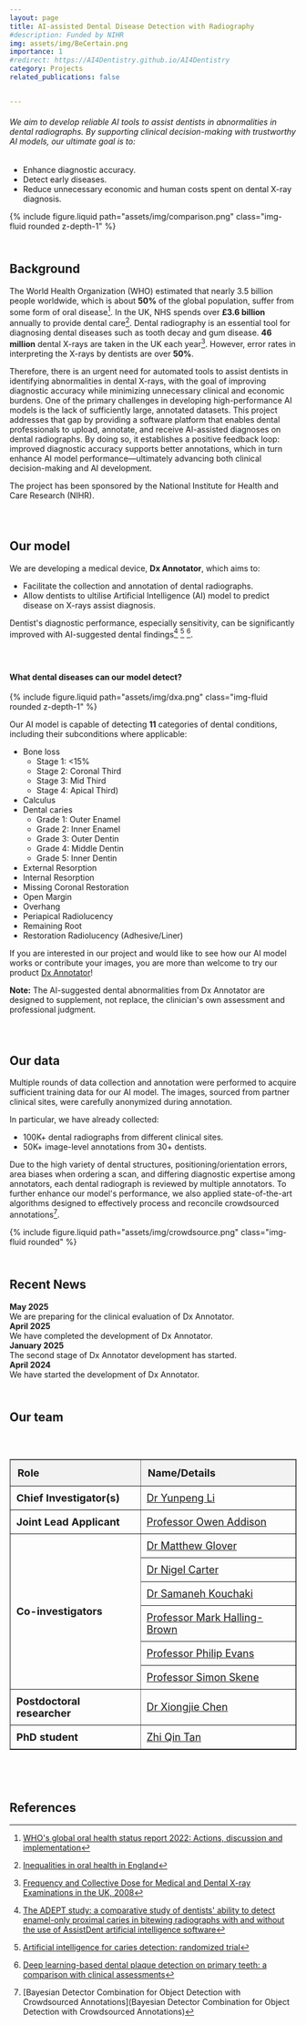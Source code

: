 ```yaml
---
layout: page
title: AI-assisted Dental Disease Detection with Radiography
#description: Funded by NIHR
img: assets/img/BeCertain.png
importance: 1
#redirect: https://AI4Dentistry.github.io/AI4Dentistry
category: Projects
related_publications: false


---
```




###### We aim to develop reliable AI tools to assist dentists in abnormalities in dental radiographs. By supporting clinical decision-making with trustworthy AI models, our ultimate goal is to:
* Enhance diagnostic accuracy.
* Detect early diseases.
* Reduce unnecessary economic and human costs spent on dental X-ray diagnosis.

<div class="row justify-content-center">
    <div class="col-sm-9 col-md-9 col-lg-9 mt-3 mt-md-0">
        {% include figure.liquid 
            path="assets/img/comparison.png" 
            class="img-fluid rounded z-depth-1" %}
    </div>
</div>

<div class="clearfix" style="width: 100%; padding-bottom: 25px"></div>

## **Background**

The World Health Organization (WHO) estimated that nearly 3.5 billion people worldwide, which is about **50%** of the global population, suffer from some form of oral disease[^1]. In the UK, NHS spends over **£3.6 billion** annually to provide dental care[^2]. Dental radiography is an essential tool for diagnosing dental diseases such as tooth decay and gum disease. **46 million** dental X-rays are taken in the UK each year[^3]. However, error rates in interpreting the X-rays by dentists are over **50%**.

Therefore, there is an urgent need for automated tools to assist dentists in identifying abnormalities in dental X-rays, with the goal of improving diagnostic accuracy while minimizing unnecessary clinical and economic burdens. One of the primary challenges in developing high-performance AI models is the lack of sufficiently large, annotated datasets. This project addresses that gap by providing a software platform that enables dental professionals to upload, annotate, and receive AI-assisted diagnoses on dental radiographs. By doing so, it establishes a positive feedback loop: improved diagnostic accuracy supports better annotations, which in turn enhance AI model performance—ultimately advancing both clinical decision-making and AI development.

The project has been sponsored by the National Institute for Health and Care Research (NIHR).

<div class="clearfix" style="width: 100%; padding-bottom: 25px"></div>

## **Our model**

We are developing a medical device, **Dx Annotator**, which aims to:
* Facilitate the collection and annotation of dental radiographs.
* Allow dentists to ultilise Artificial Intelligence (AI) model to predict disease on X-rays assist diagnosis. 

Dentist's diagnostic performance, especially sensitivity, can be significantly improved with AI-suggested dental findings[^4] [^5] [^6].

<div class="clearfix" style="width: 100%; padding-bottom: 25px"></div>

#### **What dental diseases can our model detect?** 
<div class="row justify-content-center">
    <div class="col-sm-12 col-md-12 col-lg-12 mt-3 mt-md-0">
        {% include figure.liquid 
            path="assets/img/dxa.png" 
            class="img-fluid rounded z-depth-1" %}
    </div>
</div>

Our AI model is capable of detecting **11** categories of dental conditions, including their subconditions where applicable:
* Bone loss 
  * Stage 1: <15%
  * Stage 2: Coronal Third
  * Stage 3: Mid Third
  * Stage 4: Apical Third)
* Calculus
* Dental caries
  * Grade 1: Outer Enamel
  * Grade 2: Inner Enamel
  * Grade 3: Outer Dentin
  * Grade 4: Middle Dentin
  * Grade 5: Inner Dentin
* External Resorption 
* Internal Resorption 
* Missing Coronal Restoration 
* Open Margin 
* Overhang
* Periapical Radiolucency 
* Remaining Root 
* Restoration Radiolucency (Adhesive/Liner)

If you are interested in our project and would like to see how our AI model works or contribute your images, you are more than welcome to try our product [Dx Annotator](https://dxa.becertain.ai)!

**Note:** The AI-suggested dental abnormalities from Dx Annotator are designed to supplement, not replace, the clinician's own assessment and professional judgment.

<div class="clearfix" style="width: 100%; padding-bottom: 25px"></div>

## **Our data**
Multiple rounds of data collection and annotation were performed to acquire sufficient training data for our AI model. The images, sourced from partner clinical sites, were carefully anonymized during annotation.

In particular, we have already collected:
* 100K+ dental radiographs from different clinical sites.
* 50K+ image-level annotations from 30+ dentists.

Due to the high variety of dental structures, positioning/orientation errors, area biases when ordering a scan, and differing diagnostic expertise among annotators, each dental radiograph is reviewed by multiple annotators. To further enhance our model's performance, we also applied state-of-the-art algorithms designed to effectively process and reconcile crowdsourced annotations[^7].

<div class="row justify-content-center">
    <div class="col-sm-12 col-md-12 col-lg-12 mt-3 mt-md-0">
        {% include figure.liquid 
            path="assets/img/crowdsource.png" 
            class="img-fluid rounded" %}
    </div>
</div>

<div class="clearfix" style="width: 100%; padding-bottom: 25px"></div>

## **Recent News** 


<div class="container mt-4">
  <div class="row mb-3">
    <div class="col-sm-3 text-muted"><strong>May 2025</strong></div>
    <div class="col-sm-9">We are preparing for the clinical evaluation of Dx Annotator.</div>
  </div>
  <div class="row mb-3">
    <div class="col-sm-3 text-muted"><strong>April 2025</strong></div>
    <div class="col-sm-9">We have completed the development of Dx Annotator.</div>
  </div>
  <div class="row mb-3">
    <div class="col-sm-3 text-muted"><strong>January 2025</strong></div>
    <div class="col-sm-9">The second stage of Dx Annotator development has started.</div>
  </div>
  <div class="row mb-3">
    <div class="col-sm-3 text-muted"><strong>April 2024</strong></div>
    <div class="col-sm-9">We have started the development of Dx Annotator.</div>
  </div>
</div>

<div class="clearfix" style="width: 100%; padding-bottom: 25px"></div>

## **Our team**

<div class="clearfix" style="width: 100%; padding-bottom: 25px"></div>

<table border="1" cellspacing="0" cellpadding="8" style="font-size: 18px; border-collapse: collapse; width: 100%;">
  <tr style="background-color: #f2f2f2;">
    <th style="text-align: left; padding: 12px; font-weight: bold;">Role</th>
    <th style="text-align: left; padding: 12px; font-weight: bold;">Name/Details</th>
  </tr>
  <tr>
    <td style="padding: 10px; font-weight: bold;">Chief Investigator(s)</td>
    <td style="padding: 10px;"> <a href="https://yunpengli.ac" target="_blank">Dr Yunpeng Li</a></td>
  </tr>
  <tr>
    <td style="padding: 10px; font-weight: bold;">Joint Lead Applicant</td>
    <td style="padding: 10px;"> <a href="https://www.kcl.ac.uk/people/owen-addison" target="_blank">Professor Owen Addison</a></td>
  </tr>
  <tr>
    <td rowspan="6" style="padding: 10px; font-weight: bold;">Co-investigators</td>
    <td style="padding: 10px;"><a href="https://www.surrey.ac.uk/people/matthew-glover" target="_blank">Dr Matthew Glover </a></td>
  </tr>
  <tr>
    <td style="padding: 10px;"> <a href="https://www.dentalhealth.org/dr-nigel-carter" target="_blank">Dr Nigel Carter </a></td>
  </tr>
  <tr>
    <td style="padding: 10px;"> <a href="https://www.surrey.ac.uk/people/samaneh-kouchaki" target="_blank">Dr Samaneh Kouchaki</a></td>
  </tr>
  <tr>
    <td style="padding: 10px;"> <a href="https://uk.linkedin.com/in/mark-halling-brown-92bbb611" target="_blank">Professor Mark Halling-Brown</a></td>
  </tr>
  <tr>
    <td style="padding: 10px;"> <a href="https://www.surrey.ac.uk/people/philip-evans" target="_blank">Professor Philip Evans</a></td>
  </tr>
  <tr>
    <td style="padding: 10px;"> <a href="https://www.surrey.ac.uk/people/simon-skene" target="_blank">Professor Simon Skene </a></td>
  </tr>
  <tr>
    <td style="padding: 10px; font-weight: bold;">Postdoctoral researcher</td>
    <td style="padding: 10px;"> <a href="https://xiongjiechen.com" target="_blank">Dr Xiongjie Chen</a></td>
  </tr>
  <tr>
    <td style="padding: 10px; font-weight: bold;">PhD student</td>
    <td style="padding: 10px;"> <a href="https://zhiqin1998.github.io/" target="_blank">Zhi Qin Tan</a></td>
  </tr>
</table>

<div class="clearfix" style="width: 100%; padding-bottom: 25px"></div>

[//]: # (<div class="container" style="display: flex; justify-content: space-between; width: 100%;">)

[//]: # (    <div style="font-size: 20px;">Start Date: June 2023</div>)

[//]: # (    <div style="font-size: 20px;">End Date: November 2025</div>)

[//]: # (</div>)

<br/>


## References

[^1]: [WHO's global oral health status report 2022: Actions, discussion and implementation](https://pubmed.ncbi.nlm.nih.gov/36680388/)
[^2]: [Inequalities in oral health in England](https://assets.publishing.service.gov.uk/media/6051f994d3bf7f0453f7b9a9/Inequalities_in_oral_health_in_England.pdf)
[^3]: [Frequency and Collective Dose for Medical and Dental X-ray Examinations in the UK, 2008](https://assets.publishing.service.gov.uk/media/5a7d618440f0b60a7f1aa285/HPA-CRCE-012_for_website.pdf)
[^4]: [The ADEPT study: a comparative study of dentists' ability to detect enamel-only proximal caries in bitewing radiographs with and without the use of AssistDent artificial intelligence software](https://pubmed.ncbi.nlm.nih.gov/34686815/)
[^5]: [Artificial intelligence for caries detection: randomized trial](https://www.cochranelibrary.com/central/doi/10.1002/central/CN-02375033/full)
[^6]: [Deep learning-based dental plaque detection on primary teeth: a comparison with clinical assessments](https://link.springer.com/article/10.1186/s12903-020-01114-6)
[^7]: [Bayesian Detector Combination for Object Detection with Crowdsourced Annotations](Bayesian Detector Combination for Object Detection with Crowdsourced Annotations)